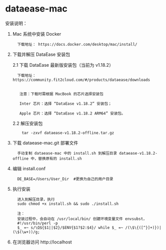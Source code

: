 # dataease-mac

安装说明：
1. Mac 系统中安装 Docker  
   
         下载地址： https://docs.docker.com/desktop/mac/install/  
   
2. 下载并解压 DataEase 安装包   
   
   2.1 下载 DataEase 最新版安装包（当前为 v1.18.2）
       
         下载地址： https://community.fit2cloud.com/#/products/dataease/downloads  
       
          
          注意：下载时需根据 MacBook 的芯片选择安装包
          
          Inter 芯片：选择 “DataEase v1.18.2” 安装包；
          
          Apple 芯片：选择 “DataEase v1.18.2 ARM64” 安装包。
          
   2.2 解压安装包
           
           tar -zxvf dataease-v1.18.2-offline.tar.gz
   
3. 下载 dataease-mac.git 部署文件 
   
      
         手动复制 dataease-mac 中的 install.sh 到解压目录 dataease-v1.18.2-offline 中，替换原有的 install.sh
        
      
4. 编辑 install.conf  
      
         DE_BASE=/Users/User_Dir  #更换为自己的用户目录
         
  

5. 执行安装  

         进入到解压目录，执行 
         sudo chmod +x install.sh && sudo ./install.sh
      
         注：
         安装过程中，会自动在 /usr/local/bin/ 创建环境变量文件 envsubst，
         #!/usr/bin/perl -p
         $_ =~ s/\Q${$1||$2}/$ENV{$1?$2:$4}/ while $_ =~ /(\$\{([^}]+)})|(\$(\w+))/g;

   
6. 在浏览器访问 http://localhost  
